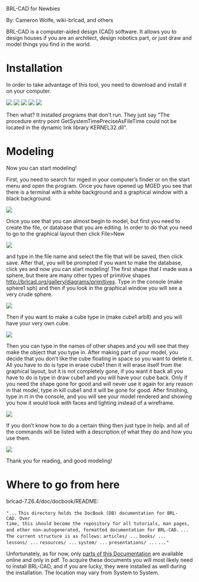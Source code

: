 BRL-CAD for Newbies

By: Cameron Wolfe, wiki-brlcad, and others

BRL-CAD is a computer-aided design (CAD) software. It allows you to
design houses if you are an architect, design robotics part, or just
draw and model things you find in the world.

# Installation

In order to take advantage of this tool, you need to download and
install it on your computer.

![](/wiki/doc/img/BRL-CAD_homepage.PNG)
![](/wiki/doc/img/Download.PNG)
![](/wiki/doc/img/DownloadPage.PNG)
![](/wiki/doc/img/DownloadIt.PNG)
![](/wiki/doc/img/Install.PNG)

Then what? It installed programs that don't run. They just say "The
procedure entry point GetSystemTimePreciseAsFileTime could not be
located in the dynamic link library KERNEL32.dll".

# Modeling

Now you can start modeling!

First, you need to search for mged in your computer’s finder or on the
start menu and open the program. Once you have opened up MGED you see
that there is a terminal with a white background and a graphical window
with a black background.

![](/wiki/doc/img/Editor_Windows.png)

Once you see that you can almost begin to model, but first you need to
create the file, or database that you are editing. In order to do that
you need to go to the graphical layout then click File&gt;New

![](/wiki/doc/img/FileNew.PNG)

and type in the file name and select the file that will be saved, then
click save. After that, you will be prompted if you want to make the
database, click yes and now you can start modeling! The first shape that
I made was a sphere, but there are many other types of primitive shapes
<http://brlcad.org/gallery/diagrams/primitives>. Type in the console
(make sphere1 sph) and then if you look in the graphical window you will
see a very crude sphere.

![](/wiki/doc/img/Sphere.PNG)

Then if you want to make a cube type in (make cube1 arb8) and you will
have your very own cube.

![](/wiki/doc/img/Cube.PNG)

Then you can type in the names of other shapes and you will see that
they make the object that you type in. After making part of your model,
you decide that you don’t like the cube floating in space so you want to
delete it. All you have to do is type in erase cube1 then it will erase
itself from the graphical layout, but it is not completely gone, if you
want it back all you have to do is type in draw cube1 and you will have
your cube back. Only if you need the shape gone for good and will never
use it again for any reason in that model, type in kill cube1 and it
will be gone for good. After finishing, type in rt in the console, and
you will see your model rendered and showing you how it would look with
faces and lighting instead of a wireframe.

![](/wiki/doc/img/RT.PNG)

If you don’t know how to do a certain thing then just type in help. and
all of the commands will be listed with a description of what they do
and how you use them.

![](/wiki/doc/img/TutHelp.PNG)

Thank you for reading, and good modeling!

# Where to go from here

brlcad-7.26.4/doc/docbook/README:

`"...`
`This directory holds the DocBook (DB) documentation for BRL-CAD. Over`
`time, this should become the repository for all tutorials, man pages,`
`and other non-autogenerated, formatted documentation for BRL-CAD.`
`...`
`The current structure is as follows:`
`articles/ ...`
`books/ ...`
`lessons/ ...`
`resources/ ...`
`system/ ...`
`presentations/ ...`
`..."`

Unfortunately, as for now, only [parts of this
Documentation](Documentation.md) are available online and only
in pdf. To acquire these documents you will most likely need to install
BRL-CAD, and if you are lucky, they were installed as well during the
installation. The location may vary from System to System.
